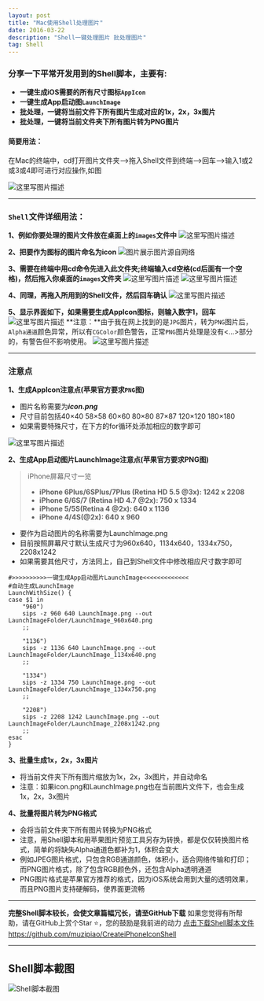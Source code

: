 ```yaml
---
layout: post
title: "Mac使用Shell处理图片"
date: 2016-03-22 
description: "Shell一键处理图片 批处理图片"
tag: Shell 
---   
```


### **分享一下平常开发用到的Shell脚本，主要有:**
- **一键生成iOS需要的所有尺寸图标`AppIcon`**
- **一键生成App启动图`LaunchImage`**
- **批处理，一键将当前文件下所有图片生成对应的1x，2x，3x图片**
- **批处理，一键将当前文件夹下所有图片转为PNG图片**


#### **简要用法**：
 在Mac的终端中，cd打开图片文件夹—>拖入Shell文件到终端—>回车-->输入1或2或3或4即可进行对应操作,如图

![这里写图片描述](https://raw.githubusercontent.com/muzipiao/GitHubImages/master/CreateiPhoneIconShellBlogImages/1.png)

----------


### `Shell`文件详细用法：
**1、例如你要处理的图片文件放在桌面上的`images`文件中**
![这里写图片描述](https://raw.githubusercontent.com/muzipiao/GitHubImages/master/CreateiPhoneIconShellBlogImages/2.png)

**2、把要作为图标的图片命名为icon**
![图片展示图片源自网络](https://raw.githubusercontent.com/muzipiao/GitHubImages/master/CreateiPhoneIconShellBlogImages/3.png)

**3、需要在终端中用cd命令先进入此文件夹;终端输入cd空格(cd后面有一个空格)，然后拖入你桌面的`images`文件夹**
![这里写图片描述](https://raw.githubusercontent.com/muzipiao/GitHubImages/master/CreateiPhoneIconShellBlogImages/4.png)
![这里写图片描述](https://raw.githubusercontent.com/muzipiao/GitHubImages/master/CreateiPhoneIconShellBlogImages/5.png)

**4、同理，再拖入所用到的Shell文件，然后回车确认**
![这里写图片描述](https://raw.githubusercontent.com/muzipiao/GitHubImages/master/CreateiPhoneIconShellBlogImages/6.png)

**5、显示界面如下，如果需要生成AppIcon图标，则输入数字1，回车**
![这里写图片描述](https://raw.githubusercontent.com/muzipiao/GitHubImages/master/CreateiPhoneIconShellBlogImages/7.png)
**注意：**由于我在网上找到的是`JPG`图片，转为`PNG`图片后，`Alpha通道`颜色异常，所以有`CGColor`颜色警告，正常`PNG`图片处理是没有<...>部分的，有警告但不影响使用。
![这里写图片描述](https://raw.githubusercontent.com/muzipiao/GitHubImages/master/CreateiPhoneIconShellBlogImages/8.png)


----------


### 注意点
**1、生成AppIcon注意点(苹果官方要求`PNG`图)**

 - 图片名称需要为***icon.png***
 - 尺寸目前包括40×40 58×58 60×60 80×80 87×87 120×120 180×180
 - 如果需要特殊尺寸，在下方的for循环处添加相应的数字即可
 
 ![这里写图片描述](https://raw.githubusercontent.com/muzipiao/GitHubImages/master/CreateiPhoneIconShellBlogImages/9.png)
 
**2、生成App启动图片LaunchImage注意点(苹果官方要求PNG图)**
>  iPhone屏幕尺寸一览
>  - **iPhone 6Plus/6SPlus/7Plus (Retina HD 5.5 @3x): 1242 x 2208**
>  - **iPhone 6/6S/7 (Retina HD 4.7 @2x): 750 x 1334**
>  - **iPhone 5/5S(Retina 4 @2x): 640 x 1136**
>  - **iPhone 4/4S(@2x): 640 x 960**
 
 - 要作为启动图片的名称需要为LaunchImage.png
 - 目前按照屏幕尺寸默认生成尺寸为960x640，1134x640，1334x750，2208x1242
 - 如果需要其他尺寸，方法同上，自己到Shell文件中修改相应尺寸数字即可

```Shell
#>>>>>>>>>>一键生成App启动图片LaunchImage<<<<<<<<<<<<<
#自动生成LaunchImage
LaunchWithSize() {
case $1 in
    "960")
    sips -z 960 640 LaunchImage.png --out LaunchImageFolder/LaunchImage_960x640.png
    ;;

    "1136")
    sips -z 1136 640 LaunchImage.png --out LaunchImageFolder/LaunchImage_1134x640.png
    ;;

    "1334")
    sips -z 1334 750 LaunchImage.png --out LaunchImageFolder/LaunchImage_1334x750.png
    ;;

    "2208")
    sips -z 2208 1242 LaunchImage.png --out LaunchImageFolder/LaunchImage_2208x1242.png
    ;;
esac
}

```

**3、批量生成1x，2x，3x图片**

 - 将当前文件夹下所有图片缩放为1x，2x，3x图片，并自动命名
 - 注意：如果icon.png和LaunchImage.png也在当前图片文件下，也会生成1x，2x，3x图片

**4、批量将图片转为PNG格式**

 - 会将当前文件夹下所有图片转换为PNG格式
 - 注意，用Shell脚本和用苹果图片预览工具另存为转换，都是仅仅转换图片格式，简单的将缺失Alpha通道色都补为1，体积会变大
 - 例如JPEG图片格式，只包含RGB通道颜色，体积小，适合网络传输和打印；而PNG图片格式，除了包含RGB颜色外，还包含Alpha透明通道
 - PNG图片格式是苹果官方推荐的格式，因为iOS系统会用到大量的透明效果，而且PNG图片支持硬解码，使界面更流畅


----------
**完整Shell脚本较长，会使文章篇幅冗长，请至GitHub下载**
如果您觉得有所帮助，请在GitHub上赏个Star ⭐️，您的鼓励是我前进的动力
[点击下载Shell脚本文件](https://github.com/muzipiao/CreateiPhoneIconShell)
https://github.com/muzipiao/CreateiPhoneIconShell


----------

## Shell脚本截图
![Shell脚本截图](https://raw.githubusercontent.com/muzipiao/GitHubImages/master/CreateiPhoneIconShellBlogImages/10.png)
